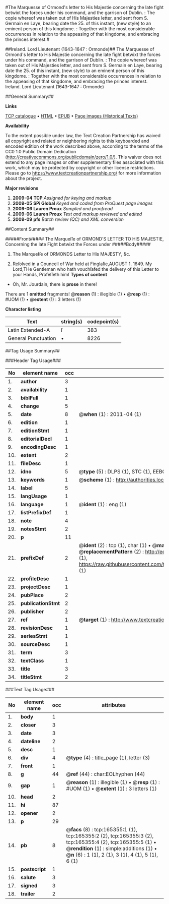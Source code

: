 #The Marquesse of Ormond's letter to His Majestie concerning the late fight betwixt the forces under his command, and the garrison of Dublin. : The copie whereof was taken out of His Majesties letter, and sent from S. Germain en Laye, bearing date the 25. of this instant, (new style) to an eminent person of this kingdome. : Together with the most considerable occurrences in relation to the appeasing of that kingdome, and embracing the princes interest.#

##Ireland. Lord Lieutenant (1643-1647 : Ormonde)##
The Marquesse of Ormond's letter to His Majestie concerning the late fight betwixt the forces under his command, and the garrison of Dublin. : The copie whereof was taken out of His Majesties letter, and sent from S. Germain en Laye, bearing date the 25. of this instant, (new style) to an eminent person of this kingdome. : Together with the most considerable occurrences in relation to the appeasing of that kingdome, and embracing the princes interest.
Ireland. Lord Lieutenant (1643-1647 : Ormonde)

##General Summary##

**Links**

[TCP catalogue](http://www.ota.ox.ac.uk/tcp/)  • 
[HTML](http://tei.it.ox.ac.uk/tcp/Texts-HTML/free/A74/A74843.html)  • 
[EPUB](http://tei.it.ox.ac.uk/tcp/Texts-EPUB/free/A74/A74843.epub) • 
[Page images (Historical Texts)](https://historicaltexts.jisc.ac.uk/eebo-50805912e)

**Availability**

To the extent possible under law, the Text Creation Partnership has waived all copyright and related or neighboring rights to this keyboarded and encoded edition of the work described above, according to the terms of the CC0 1.0 Public Domain Dedication (http://creativecommons.org/publicdomain/zero/1.0/). This waiver does not extend to any page images or other supplementary files associated with this work, which may be protected by copyright or other license restrictions. Please go to https://www.textcreationpartnership.org/ for more information about the project.

**Major revisions**

1. __2009-04__ __TCP__ *Assigned for keying and markup*
1. __2009-05__ __SPi Global__ *Keyed and coded from ProQuest page images*
1. __2009-06__ __Lauren Proux__ *Sampled and proofread*
1. __2009-06__ __Lauren Proux__ *Text and markup reviewed and edited*
1. __2009-09__ __pfs__ *Batch review (QC) and XML conversion*

##Content Summary##

#####Front#####
The Marqueſſe of ORMOND'S LETTER TO HIS MAJESTIE, Concerning the late Fight betwixt the Forces under
#####Body#####

1. The Marqueſſe of ORMONDS Letter to His MAJESTY, &c.

1. Reſolved in a Councell of War held at Finglaſie,AUGUST 1. 1649.
My Lord,THe Gentleman who hath vouchſafed the delivery of this Letter to your Hands, Profeſſeth himſ
**Types of content**

  * Oh, Mr. Jourdain, there is **prose** in there!

There are 1 **omitted** fragments! 
 @__reason__ (1) : illegible (1)  •  @__resp__ (1) : #UOM (1)  •  @__extent__ (1) : 3 letters (1)

**Character listing**


|Text|string(s)|codepoint(s)|
|---|---|---|
|Latin Extended-A|ſ|383|
|General Punctuation|•|8226|

##Tag Usage Summary##

###Header Tag Usage###

|No|element name|occ|attributes|
|---|---|---|---|
|1.|__author__|3||
|2.|__availability__|1||
|3.|__biblFull__|1||
|4.|__change__|5||
|5.|__date__|8| @__when__ (1) : 2011-04 (1)|
|6.|__edition__|1||
|7.|__editionStmt__|1||
|8.|__editorialDecl__|1||
|9.|__encodingDesc__|1||
|10.|__extent__|2||
|11.|__fileDesc__|1||
|12.|__idno__|5| @__type__ (5) : DLPS (1), STC (1), EEBO-CITATION (1), OCLC (1), VID (1)|
|13.|__keywords__|1| @__scheme__ (1) : http://authorities.loc.gov/ (1)|
|14.|__label__|5||
|15.|__langUsage__|1||
|16.|__language__|1| @__ident__ (1) : eng (1)|
|17.|__listPrefixDef__|1||
|18.|__note__|4||
|19.|__notesStmt__|2||
|20.|__p__|11||
|21.|__prefixDef__|2| @__ident__ (2) : tcp (1), char (1)  •  @__matchPattern__ (2) : ([0-9\-]+):([0-9IVX]+) (1), (.+) (1)  •  @__replacementPattern__ (2) : http://eebo.chadwyck.com/downloadtiff?vid=$1&page=$2 (1), https://raw.githubusercontent.com/textcreationpartnership/Texts/master/tcpchars.xml#$1 (1)|
|22.|__profileDesc__|1||
|23.|__projectDesc__|1||
|24.|__pubPlace__|2||
|25.|__publicationStmt__|2||
|26.|__publisher__|2||
|27.|__ref__|1| @__target__ (1) : http://www.textcreationpartnership.org/docs/. (1)|
|28.|__revisionDesc__|1||
|29.|__seriesStmt__|1||
|30.|__sourceDesc__|1||
|31.|__term__|3||
|32.|__textClass__|1||
|33.|__title__|3||
|34.|__titleStmt__|2||


###Text Tag Usage###

|No|element name|occ|attributes|
|---|---|---|---|
|1.|__body__|1||
|2.|__closer__|3||
|3.|__date__|3||
|4.|__dateline__|2||
|5.|__desc__|1||
|6.|__div__|4| @__type__ (4) : title_page (1), letter (3)|
|7.|__front__|1||
|8.|__g__|44| @__ref__ (44) : char:EOLhyphen (44)|
|9.|__gap__|1| @__reason__ (1) : illegible (1)  •  @__resp__ (1) : #UOM (1)  •  @__extent__ (1) : 3 letters (1)|
|10.|__head__|2||
|11.|__hi__|87||
|12.|__opener__|2||
|13.|__p__|29||
|14.|__pb__|8| @__facs__ (8) : tcp:165355:1 (1), tcp:165355:2 (2), tcp:165355:3 (2), tcp:165355:4 (2), tcp:165355:5 (1)  •  @__rendition__ (1) : simple:additions (1)  •  @__n__ (6) : 1 (1), 2 (1), 3 (1), 4 (1), 5 (1), 6 (1)|
|15.|__postscript__|1||
|16.|__salute__|3||
|17.|__signed__|3||
|18.|__trailer__|2||
